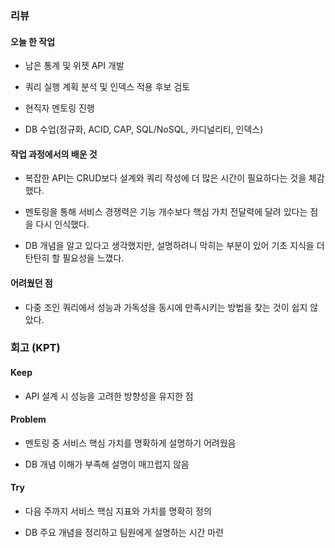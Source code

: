 ### 리뷰

#### 오늘 한 작업

- 남은 통계 및 위젯 API 개발
    
- 쿼리 실행 계획 분석 및 인덱스 적용 후보 검토
    
- 현직자 멘토링 진행
    
- DB 수업(정규화, ACID, CAP, SQL/NoSQL, 카디널리티, 인덱스)
    

#### 작업 과정에서의 배운 것

- 복잡한 API는 CRUD보다 설계와 쿼리 작성에 더 많은 시간이 필요하다는 것을 체감했다.
    
- 멘토링을 통해 서비스 경쟁력은 기능 개수보다 핵심 가치 전달력에 달려 있다는 점을 다시 인식했다.
    
- DB 개념을 알고 있다고 생각했지만, 설명하려니 막히는 부분이 있어 기초 지식을 더 탄탄히 할 필요성을 느꼈다.
    

#### 어려웠던 점

- 다중 조인 쿼리에서 성능과 가독성을 동시에 만족시키는 방법을 찾는 것이 쉽지 않았다.
    

### 회고 (KPT)

#### Keep

- API 설계 시 성능을 고려한 방향성을 유지한 점
    

#### Problem

- 멘토링 중 서비스 핵심 가치를 명확하게 설명하기 어려웠음
    
- DB 개념 이해가 부족해 설명이 매끄럽지 않음
    

#### Try

- 다음 주까지 서비스 핵심 지표와 가치를 명확히 정의
    
- DB 주요 개념을 정리하고 팀원에게 설명하는 시간 마련
    